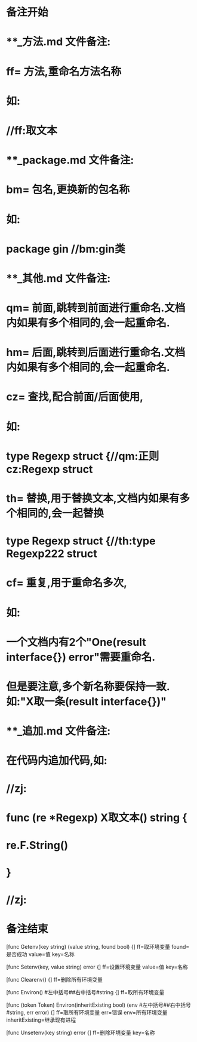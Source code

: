 # 备注开始
# **_方法.md 文件备注:
# ff= 方法,重命名方法名称
# 如:
# //ff:取文本

# **_package.md 文件备注:
# bm= 包名,更换新的包名称 
# 如: 
# package gin //bm:gin类

# **_其他.md 文件备注:
# qm= 前面,跳转到前面进行重命名.文档内如果有多个相同的,会一起重命名.
# hm= 后面,跳转到后面进行重命名.文档内如果有多个相同的,会一起重命名.
# cz= 查找,配合前面/后面使用,
# 如:
# type Regexp struct {//qm:正则 cz:Regexp struct
#
# th= 替换,用于替换文本,文档内如果有多个相同的,会一起替换
# type Regexp struct {//th:type Regexp222 struct
#
# cf= 重复,用于重命名多次,
# 如: 
# 一个文档内有2个"One(result interface{}) error"需要重命名.
# 但是要注意,多个新名称要保持一致. 如:"X取一条(result interface{})"

# **_追加.md 文件备注:
# 在代码内追加代码,如:
# //zj:
# func (re *Regexp) X取文本() string { 
#    re.F.String()
# }
# //zj:
# 备注结束

[func Getenv(key string) (value string, found bool) {]
ff=取环境变量
found=是否成功
value=值
key=名称

[func Setenv(key, value string) error {]
ff=设置环境变量
value=值
key=名称

[func Clearenv() {]
ff=删除所有环境变量

[func Environ() #左中括号##右中括号#string {]
ff=取所有环境变量

[func (token Token) Environ(inheritExisting bool) (env #左中括号##右中括号#string, err error) {]
ff=取所有环境变量
err=错误
env=所有环境变量
inheritExisting=继承现有进程

[func Unsetenv(key string) error {]
ff=删除环境变量
key=名称
